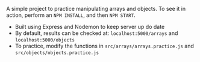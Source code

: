 A simple project to practice manipulating arrays and objects. To see it in action, perform an `NPM INSTALL`, and then `NPM START`.

* Built using Express and Nodemon to keep server up do date
* By default, results can be checked at: `localhost:5000/arrays` and `localhost:5000/objects`
* To practice, modify the functions in `src/arrays/arrays.practice.js` and `src/objects/objects.practice.js`